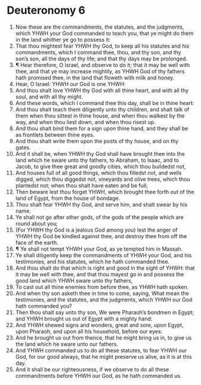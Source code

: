 ﻿# Deuteronomy  6
1. Now these are the commandments, the statutes, and the judgments, which YHWH your God commanded to teach you, that ye might do them in the land whither ye go to possess it: 
2. That thou mightest fear YHWH thy God, to keep all his statutes and his commandments, which I command thee, thou, and thy son, and thy son’s son, all the days of thy life; and that thy days may be prolonged. 
3. ¶ Hear therefore, O Israel, and observe to do it; that it may be well with thee, and that ye may increase mightily, as YHWH God of thy fathers hath promised thee, in the land that floweth with milk and honey. 
4. Hear, O Israel: YHWH our God is one YHWH: 
5. And thou shalt love YHWH thy God with all thine heart, and with all thy soul, and with all thy might. 
6. And these words, which I command thee this day, shall be in thine heart: 
7. And thou shalt teach them diligently unto thy children, and shalt talk of them when thou sittest in thine house, and when thou walkest by the way, and when thou liest down, and when thou risest up. 
8. And thou shalt bind them for a sign upon thine hand, and they shall be as frontlets between thine eyes. 
9. And thou shalt write them upon the posts of thy house, and on thy gates. 
10. And it shall be, when YHWH thy God shall have brought thee into the land which he sware unto thy fathers, to Abraham, to Isaac, and to Jacob, to give thee great and goodly cities, which thou buildedst not, 
11. And houses full of all good things, which thou filledst not, and wells digged, which thou diggedst not, vineyards and olive trees, which thou plantedst not; when thou shalt have eaten and be full; 
12. Then beware lest thou forget YHWH, which brought thee forth out of the land of Egypt, from the house of bondage. 
13. Thou shalt fear YHWH thy God, and serve him, and shalt swear by his name. 
14. Ye shall not go after other gods, of the gods of the people which are round about you; 
15. (For YHWH thy God is a jealous God among you) lest the anger of YHWH thy God be kindled against thee, and destroy thee from off the face of the earth. 
16. ¶ Ye shall not tempt YHWH your God, as ye tempted him in Massah. 
17. Ye shall diligently keep the commandments of YHWH your God, and his testimonies, and his statutes, which he hath commanded thee. 
18. And thou shalt do that which is right and good in the sight of YHWH: that it may be well with thee, and that thou mayest go in and possess the good land which YHWH sware unto thy fathers, 
19. To cast out all thine enemies from before thee, as YHWH hath spoken. 
20. And when thy son asketh thee in time to come, saying, What mean the testimonies, and the statutes, and the judgments, which YHWH our God hath commanded you? 
21. Then thou shalt say unto thy son, We were Pharaoh’s bondmen in Egypt; and YHWH brought us out of Egypt with a mighty hand: 
22. And YHWH shewed signs and wonders, great and sore, upon Egypt, upon Pharaoh, and upon all his household, before our eyes: 
23. And he brought us out from thence, that he might bring us in, to give us the land which he sware unto our fathers. 
24. And YHWH commanded us to do all these statutes, to fear YHWH our God, for our good always, that he might preserve us alive, as it is at this day. 
25. And it shall be our righteousness, if we observe to do all these commandments before YHWH our God, as he hath commanded us. 
